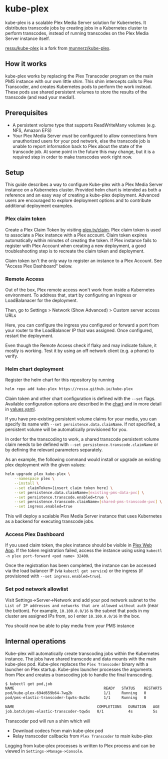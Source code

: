 # kube-plex

kube-plex is a scalable Plex Media Server solution for Kubernetes. It
distributes transcode jobs by creating jobs in a Kubernetes cluster to perform
transcodes, instead of running transcodes on the Plex Media Server instance
itself.

[ressu/kube-plex](https://github.com/ressu/kube-plex) is a fork from
[munnerz/kube-plex](https://github.com/munnerz/kube-plex).

## How it works

kube-plex works by replacing the Plex Transcoder program on the main PMS
instance with our own little shim. This shim intercepts calls to Plex
Transcoder, and creates Kubernetes pods to perform the work instead. These
pods use shared persistent volumes to store the results of the transcode (and
read your media!).

## Prerequisites

* A persistent volume type that supports ReadWriteMany volumes (e.g. NFS,
Amazon EFS)
* Your Plex Media Server *must* be configured to allow connections from
unauthorized users for your pod network, else the transcode job is unable to
report information back to Plex about the state of the transcode job. At some
point in the future this may change, but it is a required step in order to make
transcodes work right now.

## Setup

This guide describes a way to configure Kube-plex with a Plex Media Server instance on a
Kubernetes cluster. Provided helm chart is intended as both a reference and an
easy way of creating a kube-plex deployment. Advanced users are encouraged to
explore deployment options and to contribute additional deployment examples.

### Plex claim token

Create a Plex Claim Token by visiting [plex.tv/claim](https://plex.tv/claim). 
Plex claim token is used to associate a Plex instance with a Plex account. Claim
token expires automatically within minutes of creating the token. If Plex
instance fails to register with Plex Account when creating a new deployment, a
good troubleshooting step is to recreate the claim token and deployment.

Claim token isn't the only way to register an instance to a Plex Account. See
"Access Plex Dashboard" below.

### Remote Access

Out of the box, Plex remote access won't work from inside a Kubernetes environment.
To address that, start by configuring an Ingress or LoadBalanacer for the
deployment.

Then, go to Settings > Network (Show Advanced) > Custom server access URLs

Here, you can configure the ingress you configured or forward a port from your router
to the LoadBalancer IP that was assigned. Once configured, restart the deployment.

Even though the Remote Access check if flaky and may indicate failure, it mostly is
working. Test it by using an off network client (e.g. a phone) to verify.

### Helm chart deployment

Register the helm chart for this repository by running

```bash
helm repo add kube-plex https://ressu.github.io/kube-plex
```

Claim token and other chart configuration is defined with the `--set` flags.
Available configuration options are described in the
[chart](charts/kube-plex/README.md) and in more detail in
[values.yaml](charts/kube-plex/values.yaml).

If you have pre-existing persistent volume claims for your
media, you can specify its name with `--set persistence.data.claimName`. If not
specified, a persistent volume will be automatically provisioned for you.

In order for the transcoding to work, a shared transcode persistent volume claim
needs to be defined with `--set persistence.transcode.claimName` or by defining
the relevant parameters separately.

As an example, the following command would install or upgrade an existing plex
deployment with the given values:

```bash
helm upgrade plex kube-plex \
    --namespace plex \
    --install \
    --set claimToken=[insert claim token here] \
    --set persistence.data.claimName=[existing-pms-data-pvc] \
    --set persistence.transcode.enabled=true \
    --set persistence.transcode.claimName=[shared-pms-transcode-pvc] \
    --set ingress.enabled=true
```

This will deploy a scalable Plex Media Server instance that uses Kubernetes as
a backend for executing transcode jobs.

### Access Plex Dashboard

If you used claim token, the plex instance should be visible in [Plex Web
App](https://app.plex.tv). If the token registration failed, access the instance
using using `kubectl -n plex port-forward <pod name> 32400`.

Once the registration has been completed, the instance can be accessed via the
load balancer IP (via `kubectl get service`) or the ingress (if provisioned with
`--set ingress.enabled=true`).

### Set pod network allowlist

Visit Settings->Server->Network and add your pod network subnet to the
`List of IP addresses and networks that are allowed without auth` (near the
bottom). For example, `10.100.0.0/16` is the subnet that pods in my cluster are
assigned IPs from, so I enter `10.100.0.0/16` in the box.

You should now be able to play media from your PMS instance

## Internal operations

Kube-plex will automatically create transcoding jobs within the Kubernetes
instance. The jobs have shared transcode and data mounts with the main kube-plex
pod. Kube-plex replaces the `Plex Transcoder` binary with a launcher on Plex
startup. Kube-plex launcher processes the arguments from Plex and creates a
transcoding job to handle the final transcoding.

```bash
$ kubectl get pod,job
NAME                                        READY   STATUS    RESTARTS   AGE
pod/kube-plex-694d659b64-7wg2b              1/1     Running   0          6d23h
pod/pms-elastic-transcoder-tqw5s-8w2bc      1/1     Running   0          4s

NAME                                     COMPLETIONS   DURATION   AGE
job.batch/pms-elastic-transcoder-tqw5s   0/1           4s         5s
```

Transcoder pod will run a shim which will

* Download codecs from main kube-plex pod
* Relay transcoder callbacks from `Plex Transcoder` to main kube-plex

Logging from kube-plex processes is written to Plex process and can be viewed in `Settings->Manage->Console`.
